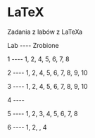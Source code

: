# LaTeX
Zadania z labów z LaTeXa

Lab  ----  Zrobione

1 ---- 1, 2, 4, 5, 6, 7, 8

2 ---- 1, 2, 4, 5, 6, 7, 8, 9, 10

3 ---- 1, 2, 4, 5, 6, 7, 8, 9, 10

4 ---- 

5 ---- 1, 2, 3, 4, 5, 6, 7, 8

6 ---- 1, 2,  , 4

